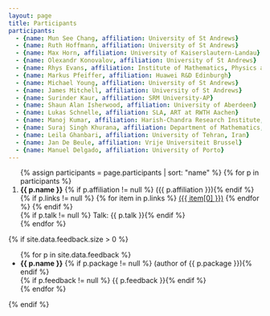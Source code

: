 ```yaml
---
layout: page
title: Participants
participants:
  - {name: Mun See Chang, affiliation: University of St Andrews}
  - {name: Ruth Hoffmann, affiliation: University of St Andrews}
  - {name: Max Horn, affiliation: University of Kaiserslautern-Landau}
  - {name: Olexandr Konovalov, affiliation: University of St Andrews}
  - {name: Rhys Evans, affiliation: Institute of Mathematics, Physics and Mechanics} 
  - {name: Markus Pfeiffer, affiliation: Huawei R&D Edinburgh}
  - {name: Michael Young, affiliation: University of St Andrews}
  - {name: James Mitchell, affiliation: University of St Andrews}
  - {name: Surinder Kaur, affiliation: SRM University-AP}
  - {name: Shaun Alan Isherwood, affiliation: University of Aberdeen}
  - {name: Lukas Schnelle, affiliation: SLA, ART at RWTH Aachen}
  - {name: Manoj Kumar, affiliation: Harish-Chandra Research Institute,  Prayagraj}
  - {name: Suraj Singh Khurana, affiliation: Department of Mathematics, SRM University AP, Andhra Pradesh, India pradesh }
  - {name: Leila Ghanbari, affiliation: University of Tehran, Iran}
  - {name: Jan De Beule, affiliation: Vrije Universiteit Brussel}
  - {name: Manuel Delgado, affiliation: University of Porto}
---
```


<ol>{% assign participants = page.participants | sort: "name" %}
{% for p in participants %}
  <li>
    <strong>{{ p.name }}</strong>
    {% if p.affiliation != null %} ({{ p.affiliation }}){% endif %}
    {% if p.links != null %}
        {% for item in p.links %}
            <a href="{{ item[1] }}">({{ item[0] }})</a>
        {% endfor %}
    {% endif %}
    <br/>
      {% if p.talk != null %} Talk: {{ p.talk }}{% endif %}
  </li>
{% endfor %}
</ol>

{% if site.data.feedback.size > 0 %}

<ul>
{% for p in site.data.feedback %}
  <li>
    <strong>{{ p.name }}</strong>
    {% if p.package != null %} (author of {{ p.package }}){% endif %}
    <br/>
    {% if p.feedback != null %} {{ p.feedback }}{% endif %}
  </li>
{% endfor %}
</ul>

{% endif %}
<!-- 
$# Conference photo
<img src="{{ site.baseurl }}/public/conference-photo.jpg" />
-->
